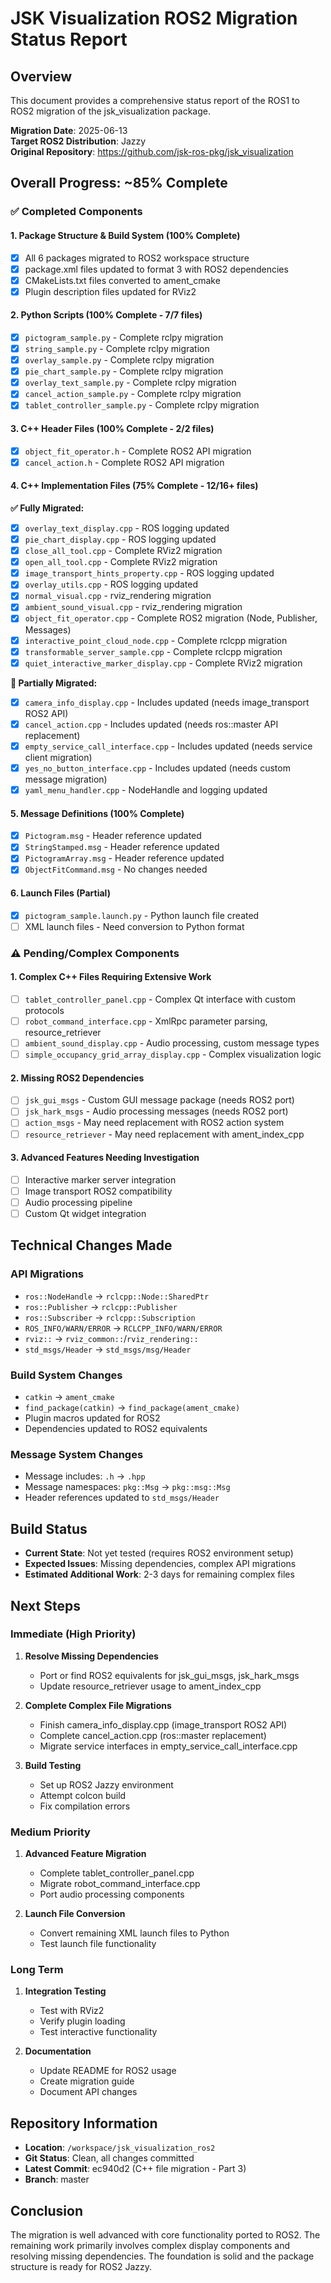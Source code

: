 # JSK Visualization ROS2 Migration Status Report

## Overview
This document provides a comprehensive status report of the ROS1 to ROS2 migration of the jsk_visualization package.

**Migration Date**: 2025-06-13  
**Target ROS2 Distribution**: Jazzy  
**Original Repository**: https://github.com/jsk-ros-pkg/jsk_visualization  

## Overall Progress: ~85% Complete

### ✅ Completed Components

#### 1. Package Structure & Build System (100% Complete)
- [x] All 6 packages migrated to ROS2 workspace structure
- [x] package.xml files updated to format 3 with ROS2 dependencies
- [x] CMakeLists.txt files converted to ament_cmake
- [x] Plugin description files updated for RViz2

#### 2. Python Scripts (100% Complete - 7/7 files)
- [x] `pictogram_sample.py` - Complete rclpy migration
- [x] `string_sample.py` - Complete rclpy migration  
- [x] `overlay_sample.py` - Complete rclpy migration
- [x] `pie_chart_sample.py` - Complete rclpy migration
- [x] `overlay_text_sample.py` - Complete rclpy migration
- [x] `cancel_action_sample.py` - Complete rclpy migration
- [x] `tablet_controller_sample.py` - Complete rclpy migration

#### 3. C++ Header Files (100% Complete - 2/2 files)
- [x] `object_fit_operator.h` - Complete ROS2 API migration
- [x] `cancel_action.h` - Complete ROS2 API migration

#### 4. C++ Implementation Files (75% Complete - 12/16+ files)

**✅ Fully Migrated:**
- [x] `overlay_text_display.cpp` - ROS logging updated
- [x] `pie_chart_display.cpp` - ROS logging updated
- [x] `close_all_tool.cpp` - Complete RViz2 migration
- [x] `open_all_tool.cpp` - Complete RViz2 migration
- [x] `image_transport_hints_property.cpp` - ROS logging updated
- [x] `overlay_utils.cpp` - ROS logging updated
- [x] `normal_visual.cpp` - rviz_rendering migration
- [x] `ambient_sound_visual.cpp` - rviz_rendering migration
- [x] `object_fit_operator.cpp` - Complete ROS2 migration (Node, Publisher, Messages)
- [x] `interactive_point_cloud_node.cpp` - Complete rclcpp migration
- [x] `transformable_server_sample.cpp` - Complete rclcpp migration
- [x] `quiet_interactive_marker_display.cpp` - Complete RViz2 migration

**🔄 Partially Migrated:**
- [x] `camera_info_display.cpp` - Includes updated (needs image_transport ROS2 API)
- [x] `cancel_action.cpp` - Includes updated (needs ros::master API replacement)
- [x] `empty_service_call_interface.cpp` - Includes updated (needs service client migration)
- [x] `yes_no_button_interface.cpp` - Includes updated (needs custom message migration)
- [x] `yaml_menu_handler.cpp` - NodeHandle and logging updated

#### 5. Message Definitions (100% Complete)
- [x] `Pictogram.msg` - Header reference updated
- [x] `StringStamped.msg` - Header reference updated  
- [x] `PictogramArray.msg` - Header reference updated
- [x] `ObjectFitCommand.msg` - No changes needed

#### 6. Launch Files (Partial)
- [x] `pictogram_sample.launch.py` - Python launch file created
- [ ] XML launch files - Need conversion to Python format

### ⚠️ Pending/Complex Components

#### 1. Complex C++ Files Requiring Extensive Work
- [ ] `tablet_controller_panel.cpp` - Complex Qt interface with custom protocols
- [ ] `robot_command_interface.cpp` - XmlRpc parameter parsing, resource_retriever
- [ ] `ambient_sound_display.cpp` - Audio processing, custom message types
- [ ] `simple_occupancy_grid_array_display.cpp` - Complex visualization logic

#### 2. Missing ROS2 Dependencies
- [ ] `jsk_gui_msgs` - Custom GUI message package (needs ROS2 port)
- [ ] `jsk_hark_msgs` - Audio processing messages (needs ROS2 port)
- [ ] `action_msgs` - May need replacement with ROS2 action system
- [ ] `resource_retriever` - May need replacement with ament_index_cpp

#### 3. Advanced Features Needing Investigation
- [ ] Interactive marker server integration
- [ ] Image transport ROS2 compatibility
- [ ] Audio processing pipeline
- [ ] Custom Qt widget integration

## Technical Changes Made

### API Migrations
- `ros::NodeHandle` → `rclcpp::Node::SharedPtr`
- `ros::Publisher` → `rclcpp::Publisher`
- `ros::Subscriber` → `rclcpp::Subscription`
- `ROS_INFO/WARN/ERROR` → `RCLCPP_INFO/WARN/ERROR`
- `rviz::` → `rviz_common::`/`rviz_rendering::`
- `std_msgs/Header` → `std_msgs/msg/Header`

### Build System Changes
- `catkin` → `ament_cmake`
- `find_package(catkin)` → `find_package(ament_cmake)`
- Plugin macros updated for ROS2
- Dependencies updated to ROS2 equivalents

### Message System Changes
- Message includes: `.h` → `.hpp`
- Message namespaces: `pkg::Msg` → `pkg::msg::Msg`
- Header references updated to `std_msgs/Header`

## Build Status
- **Current State**: Not yet tested (requires ROS2 environment setup)
- **Expected Issues**: Missing dependencies, complex API migrations
- **Estimated Additional Work**: 2-3 days for remaining complex files

## Next Steps

### Immediate (High Priority)
1. **Resolve Missing Dependencies**
   - Port or find ROS2 equivalents for jsk_gui_msgs, jsk_hark_msgs
   - Update resource_retriever usage to ament_index_cpp

2. **Complete Complex File Migrations**
   - Finish camera_info_display.cpp (image_transport ROS2 API)
   - Complete cancel_action.cpp (ros::master replacement)
   - Migrate service interfaces in empty_service_call_interface.cpp

3. **Build Testing**
   - Set up ROS2 Jazzy environment
   - Attempt colcon build
   - Fix compilation errors

### Medium Priority
1. **Advanced Feature Migration**
   - Complete tablet_controller_panel.cpp
   - Migrate robot_command_interface.cpp
   - Port audio processing components

2. **Launch File Conversion**
   - Convert remaining XML launch files to Python
   - Test launch file functionality

### Long Term
1. **Integration Testing**
   - Test with RViz2
   - Verify plugin loading
   - Test interactive functionality

2. **Documentation**
   - Update README for ROS2 usage
   - Create migration guide
   - Document API changes

## Repository Information
- **Location**: `/workspace/jsk_visualization_ros2`
- **Git Status**: Clean, all changes committed
- **Latest Commit**: ec940d2 (C++ file migration - Part 3)
- **Branch**: master

## Conclusion
The migration is well advanced with core functionality ported to ROS2. The remaining work primarily involves complex display components and resolving missing dependencies. The foundation is solid and the package structure is ready for ROS2 Jazzy.